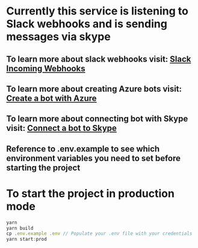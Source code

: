 
# Currently this service is listening to Slack webhooks and is sending messages via skype

  

## To learn more about slack webhooks visit: <a href="https://slack.com/help/articles/115005265063-Incoming-webhooks-for-Slack"> Slack Incoming Webhooks</a>

## To learn more about creating Azure bots visit: <a href="https://learn.microsoft.com/en-us/composer/quickstart-create-bot-with-azure">Create a bot with Azure</a>

## To learn more about connecting bot with Skype visit: <a href="https://learn.microsoft.com/en-us/azure/bot-service/bot-service-channel-connect-skype?view=azure-bot-service-4.0">Connect a bot to Skype</a>

## Reference to .env.example to see which environment variables you need to set before starting the project

# To start the project in production mode
```typescript
yarn
yarn build
cp .env.example .env // Populate your .env file with your credentials
yarn start:prod
```
